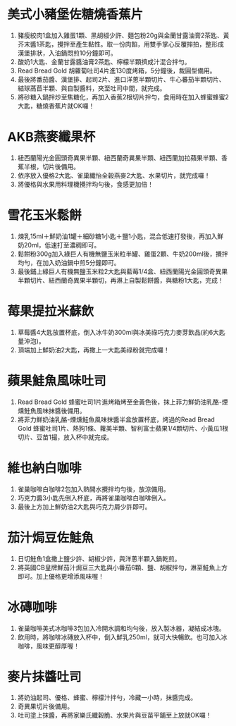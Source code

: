 美式小豬堡佐糖燒香蕉片
=====
1. 豬瘦絞肉1盒加入雞蛋1顆、黑胡椒少許、麵包粉20g與金蘭甘露油膏2茶匙、黃芥末醬1茶匙，攪拌至產生黏性。取一份肉餡，用雙手掌心反覆摔拍，整形成漢堡排狀，入油鍋悶煎10分鐘即可。
2. 酸奶1大匙、金蘭甘露醬油膏2茶匙、檸檬半顆擠成汁混合拌勻。
3. Read Bread Gold 胡蘿蔔吐司4片進130度烤箱，5分鐘後，裁圓型備用。
4. 最後將番茄醬、漢堡排、起司2片、進口洋蔥半顆切片、牛心蕃茄半顆切片、結球萵苣半顆、與自製醬料，夾至吐司中間，就完成。
5. 將砂糖入鍋拌炒至焦糖化，再加入香蕉2根切片拌勻，食用時在加入蜂蜜蜂蜜2大匙，糖燒香蕉片就OK囉！


AKB燕麥纖果杯
=====
1. 紐西蘭陽光金圓頭奇異果半顆、紐西蘭奇異果半顆、紐西蘭加拉蘋果半顆、香蕉半根，切片後備用。
2. 依序放入優格2大匙、雀巢纖怡全穀燕麥2大匙、水果切片，就完成囉！
3. 將優格與水果用料理機攪拌均勻後，食感更加倍！


雪花玉米鬆餅
=====
1. 煉乳15ml＋鮮奶油1罐＋細砂糖1小匙＋鹽1小匙，混合低速打發後，再加入鮮奶20ml，低速打至濃稠即可。
2. 鬆餅粉300g加入綠巨人有機無鹽玉米粒半罐、雞蛋2顆、牛奶200ml後，攪拌均勻，在加入奶油鍋中煎5分鐘即可。
3. 最後鋪上綠巨人有機無鹽玉米粒2大匙與藍莓1/4盒、紐西蘭陽光金圓頭奇異果半顆切片、紐西蘭奇異果半顆切，再淋上自製鬆餅醬，與糖粉1大匙，完成！


莓果提拉米蘇飲
=====
1. 草莓醬4大匙放置杯底，倒入冰牛奶300ml與冰美祿巧克力麥芽飲品(約6大匙量沖泡)。
2. 頂端加上鮮奶油2大匙，再撒上一大匙美祿粉就完成囉！


蘋果鮭魚風味吐司
=====
1. Read Bread Gold 蜂蜜吐司1片進烤箱烤至金黃色後，抹上菲力鮮奶油乳酪-煙燻鮭魚風味抹醬後備用。
2. 將菲力鮮奶油乳酪-煙燻鮭魚風味抹醬半盒放置杯底，烤過的Read Bread Gold 蜂蜜吐司1片、熱狗1條、蘿美半顆、智利富士蘋果1/4顆切片、小黃瓜1根切片、豆苗1撮，放入杯中就完成。


維也納白咖啡
=====
1. 雀巢咖啡白咖啡2包加入熱開水攪拌均勻後，放涼備用。
2. 巧克力醬3小匙先倒入杯底，再將雀巢咖啡白咖啡倒入。
3. 最後上方加上鮮奶油2大匙與巧克力屑少許即可。


茄汁焗豆佐鮭魚
=====
1. 日切鮭魚1盒撒上鹽少許、胡椒少許，與洋蔥半顆入鍋乾煎。
2. 將英國CB皇牌鮮茄汁焗豆三大匙與小番茄6顆、鹽、胡椒拌勻，淋至鮭魚上方即可。加上優格更增添風味喔！


冰磚咖啡
=====
1. 雀巢咖啡美式冰咖啡3包加入冷開水調和均勻後，放入製冰器，凝結成冰塊。
2. 飲用時，將咖啡冰磚放入杯中，倒入鮮乳250ml，就可大快暢飲。也可加入冰咖啡，風味更醇厚喔！


麥片抹醬吐司
=====
1. 將奶油起司、優格、蜂蜜、檸檬汁拌勻，冷藏一小時，抹醬完成。
2. 奇異果切片後備用。
3. 吐司塗上抹醬，再將家樂氏纖穀脆、水果片與豆苗平鋪至上放就OK囉！


